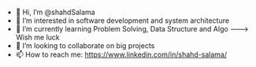 - 👋 Hi, I’m @shahdSalama
- 👀 I’m interested in software development and system  architecture
- 🌱 I’m currently learning Problem Solving, Data Structure and Algo ---> Wish me luck
- 💞️ I’m looking to collaborate on big projects
- 📫 How to reach me: https://www.linkedin.com/in/shahd-salama/

<!---
shahdSalama/shahdSalama is a ✨ special ✨ repository because its `README.md` (this file) appears on your GitHub profile.
You can click the Preview link to take a look at your changes.
--->
